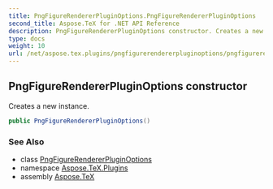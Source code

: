 ```yaml
---
title: PngFigureRendererPluginOptions.PngFigureRendererPluginOptions
second_title: Aspose.TeX for .NET API Reference
description: PngFigureRendererPluginOptions constructor. Creates a new instance
type: docs
weight: 10
url: /net/aspose.tex.plugins/pngfigurerendererpluginoptions/pngfigurerendererpluginoptions/
---
```

## PngFigureRendererPluginOptions constructor

Creates a new instance.

```csharp
public PngFigureRendererPluginOptions()
```

### See Also

* class [PngFigureRendererPluginOptions](../)
* namespace [Aspose.TeX.Plugins](../../pngfigurerendererpluginoptions/)
* assembly [Aspose.TeX](../../../)


